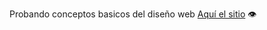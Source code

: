 Probando conceptos basicos del diseño web
[Aquí el sitio](https://andresbarrosob.github.io/DiarioCronicas/) 👁
